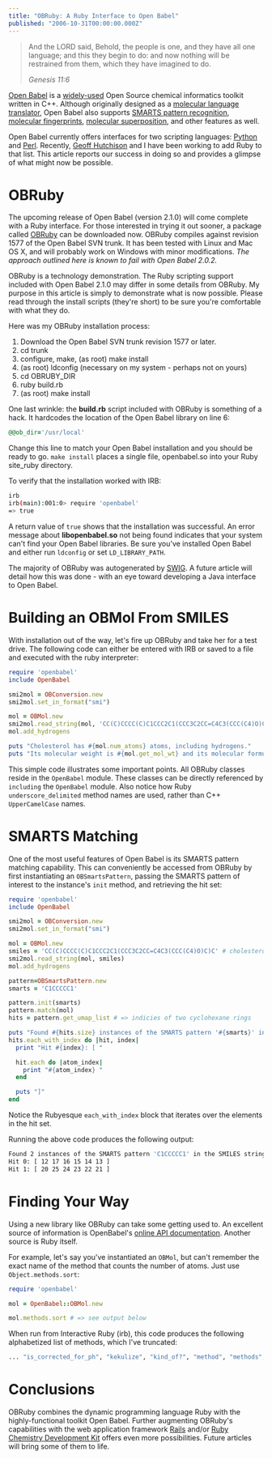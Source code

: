 ```yaml
---
title: "OBRuby: A Ruby Interface to Open Babel"
published: "2006-10-31T00:00:00.000Z"
---
```


>And the LORD said, Behold, the people is one, and they have all one language; and this they begin to do: and now nothing will be restrained from them, which they have imagined to do.
>
><cite>Genesis 11:6</cite>

<a href="http://openbabel.sf.net">Open Babel</a> is a <a href="http://sourceforge.net/project/stats/detail.php?group_id=40728&amp;ugn=openbabel&amp;mode=alltime&amp;&amp;type=prdownload">widely-used</a> Open Source chemical informatics toolkit written in C++. Although originally designed as a <a href="http://openbabel.sourceforge.net/wiki/Formats">molecular language translator</a>, Open Babel also supports <a href="http://openbabel.sourceforge.net/wiki/SMARTS">SMARTS pattern recognition</a>, <a href="http://openbabel.sourceforge.net/wiki/Fingerprint">molecular fingerprints</a>, <a href="http://openbabel.sourceforge.net/wiki/Obfit">molecular superposition</a>, and other features as well.

Open Babel currently offers interfaces for two scripting languages: <a href="http://openbabel.sourceforge.net/wiki/Python">Python</a> and <a href="http://openbabel.sourceforge.net/wiki/Perl">Perl</a>. Recently, <a href="http://geoffhutchison.net/blog/">Geoff Hutchison</a> and I have been working to add Ruby to that list. This article reports our success in doing so and provides a glimpse of what might now be possible.

# OBRuby

The upcoming release of Open Babel (version 2.1.0) will come complete with a Ruby interface. For those interested in trying it out sooner, a package called [OBRuby](/images/posts/20061031/obruby.tar.gz) can be downloaded now. OBRuby compiles against revision 1577 of the Open Babel SVN trunk. It has been tested with Linux and Mac OS X, and will probably work on Windows with minor modifications. <em>The approach outlined here is known to fail with Open Babel 2.0.2.</em>

OBRuby is a technology demonstration. The Ruby scripting support included with Open Babel 2.1.0 may differ in some details from OBRuby. My purpose in this article is simply to demonstrate what is now possible. Please read through the install scripts (they're short) to be sure you're comfortable with what they do.

Here was my OBRuby installation process:

1. Download the Open Babel SVN trunk revision 1577 or later.
2. cd trunk
3. configure, make, (as root) make install
4. (as root) ldconfig (necessary on my system - perhaps not on yours)
5. cd OBRUBY_DIR
6. ruby build.rb
7. (as root) make install

One last wrinkle: the <strong>build.rb</strong> script included with OBRuby is something of a hack. It hardcodes the location of the Open Babel library on line 6:

```ruby
@@ob_dir='/usr/local'
```

Change this line to match your Open Babel installation and you should be ready to go. <code>make install</code> places a single file, openbabel.so into your Ruby site_ruby directory.

To verify that the installation worked with IRB:

```bash
irb
irb(main):001:0> require 'openbabel'
=> true
```

A return value of <code>true</code> shows that the installation was successful. An error message about <strong>libopenbabel.so</strong> not being found indicates that your system can't find your Open Babel libraries. Be sure you've installed Open Babel and either run <code>ldconfig</code> or set <code>LD_LIBRARY_PATH</code>.

The majority of OBRuby was autogenerated by <a href="http://www.swig.org/">SWIG</a>. A future article will detail how this was done - with an eye toward developing a Java interface to Open Babel.

# Building an OBMol From SMILES

With installation out of the way, let's fire up OBRuby and take her for a test drive. The following code can either be entered with IRB or saved to a file and executed with the ruby interpreter:

```ruby
require 'openbabel'
include OpenBabel

smi2mol = OBConversion.new
smi2mol.set_in_format("smi")

mol = OBMol.new
smi2mol.read_string(mol, 'CC(C)CCCC(C)C1CCC2C1(CCC3C2CC=C4C3(CCC(C4)O)C)C') # cholesterol, no chirality
mol.add_hydrogens

puts "Cholesterol has #{mol.num_atoms} atoms, including hydrogens."
puts "Its molecular weight is #{mol.get_mol_wt} and its molecular formula is #{mol.get_formula}."
```

This simple code illustrates some important points. All OBRuby classes reside in the <code>OpenBabel</code> module. These classes can be directly referenced by <code>including</code> the <code>OpenBabel</code> module. Also notice how Ruby <code>underscore_delimited</code> method names are used, rather than C++ <code>UpperCamelCase</code> names.

# SMARTS Matching

One of the most useful features of Open Babel is its SMARTS pattern matching capability. This can conveniently be accessed from OBRuby by first instantiating an <code>OBSmartsPattern</code>, passing the SMARTS pattern of interest to the instance's <code>init</code> method, and retrieving the hit set:

```ruby
require 'openbabel'
include OpenBabel

smi2mol = OBConversion.new
smi2mol.set_in_format("smi")

mol = OBMol.new
smiles = 'CC(C)CCCC(C)C1CCC2C1(CCC3C2CC=C4C3(CCC(C4)O)C)C' # cholesterol, no chirality
smi2mol.read_string(mol, smiles) 
mol.add_hydrogens

pattern=OBSmartsPattern.new
smarts = 'C1CCCCC1'

pattern.init(smarts)
pattern.match(mol)
hits = pattern.get_umap_list # => indicies of two cyclohexane rings

puts "Found #{hits.size} instances of the SMARTS pattern '#{smarts}' in the SMILES string #{smiles}. Here are the atom indices:"
hits.each_with_index do |hit, index|
  print "Hit #{index}: [ "

  hit.each do |atom_index|
    print "#{atom_index} "
  end

  puts "]"
end
```

Notice the Rubyesque <code>each_with_index</code> block that iterates over the elements in the hit set.

Running the above code produces the following output:

```bash
Found 2 instances of the SMARTS pattern 'C1CCCCC1' in the SMILES string CC(C)CCCC(C)C1CCC2C1(CCC3C2CC=C4C3(CCC(C4)O)C)C. Here are the atom indices:
Hit 0: [ 12 17 16 15 14 13 ]
Hit 1: [ 20 25 24 23 22 21 ]
```

# Finding Your Way

Using a new library like OBRuby can take some getting used to. An excellent source of information is OpenBabel's <a href="http://openbabel.sourceforge.net/dev-api/classes.shtml">online API documentation</a>. Another source is Ruby itself.

For example, let's say you've instantiated an <code>OBMol</code>, but can't remember the exact name of the method that counts the number of atoms. Just use <code>Object.methods.sort</code>:

```ruby
require 'openbabel'

mol = OpenBabel::OBMol.new

mol.methods.sort # => see output below
```

When run from Interactive Ruby (irb), this code produces the following alphabetized list of methods, which I've truncated:

```bash
... "is_corrected_for_ph", "kekulize", "kind_of?", "method", "methods", "new_atom", "new_perceive_kekule_bonds", "new_residue", "next_atom", "next_bond", "next_conformer", "next_internal_coord", "next_residue", "nil?", <strong>"num_atoms"</strong>, "num_bonds", "num_conformers", "num_edges", "num_hvy_atoms", "num_nodes", "num_residues", "num_rotors", "object_id", "perceive_bond_orders", "perceive_kekule_bonds", "private_methods", "protected_methods", "public_methods", "renumber_atoms", "reserve_atoms", "reset_visit_flags" ...
```

# Conclusions

OBRuby combines the dynamic programming language Ruby with the highly-functional toolkit Open Babel. Further augmenting OBRuby's capabilities with the web application framework <a href="http://www.rubyonrails.org/">Rails</a> and/or <a href="/articles/2006/10/30/agile-chemical-informatics-development-with-cdk-and-ruby-rcdk-0-3-0">Ruby Chemistry Development Kit</a> offers even more possibilities. Future articles will bring some of them to life.